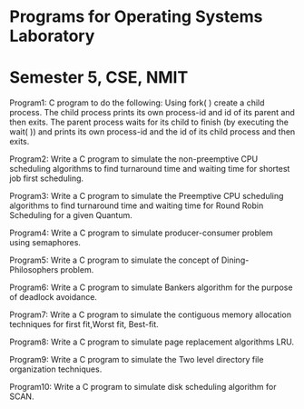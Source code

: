 # Programs for Operating Systems Laboratory
# Semester 5, CSE, NMIT

Program1: C program to do the following: Using fork( ) create a child process. The child process prints its own process-id and id of its parent and then exits. The parent process waits for its child to finish (by executing the wait( )) and prints its own process-id and the id of its child process and then exits.

Program2: Write a C program to simulate the non-preemptive CPU scheduling algorithms to find turnaround time and waiting time for shortest job first scheduling.

Program3: Write a C program to simulate the Preemptive CPU scheduling algorithms to find turnaround time and waiting time for Round Robin Scheduling for a given Quantum.

Program4: Write a C program to simulate producer-consumer problem using semaphores.

Program5: Write a C program to simulate the concept of Dining-Philosophers problem.

Program6: Write a C program to simulate Bankers algorithm for the purpose of deadlock avoidance.

Program7: Write a C program to simulate the contiguous memory allocation techniques for first fit,Worst fit, Best-fit.

Program8: Write a C program to simulate page replacement algorithms LRU.

Program9: Write a C program to simulate the Two level directory file organization techniques.

Program10: Write a C program to simulate disk scheduling algorithm for SCAN.
